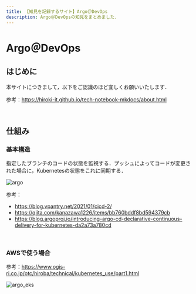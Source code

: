 ```yaml
---
title: 【知見を記録するサイト】Argo＠DevOps
description: Argo＠DevOpsの知見をまとめました．
---
```


# Argo＠DevOps

## はじめに

本サイトにつきまして，以下をご認識のほど宜しくお願いいたします．

参考：https://hiroki-it.github.io/tech-notebook-mkdocs/about.html

<br>

## 仕組み

### 基本構造

指定したブランチのコードの状態を監視する．プッシュによってコードが変更された場合に，Kubernetesの状態をこれに同期する．

![argo](https://raw.githubusercontent.com/hiroki-it/tech-notebook/master/images/argo.png)

参考：

- https://blog.vpantry.net/2021/01/cicd-2/
- https://qiita.com/kanazawa1226/items/bb760bddf8bd594379cb
- https://blog.argoproj.io/introducing-argo-cd-declarative-continuous-delivery-for-kubernetes-da2a73a780cd

<br>

### AWSで使う場合

参考：https://www.ogis-ri.co.jp/otc/hiroba/technical/kubernetes_use/part1.html

![argo_eks](https://raw.githubusercontent.com/hiroki-it/tech-notebook/master/images/argo_eks.png)
